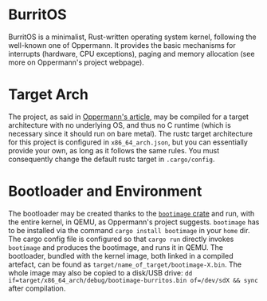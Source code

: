 # BurritOS
BurritOS is a minimalist, Rust-written operating system kernel, following the well-known one of Oppermann.
It provides the basic mechanisms for interrupts (hardware, CPU exceptions), paging and memory allocation (see more on Oppermann's project webpage). 

# Target Arch
The project, as said in [Oppermann's article](https://os.phil-opp.com/), may be compiled for a target architecture
with no underlying OS, and thus no C runtime (which is necessary since it should run on bare metal).
The rustc target architecture for this project is configured in `x86_64_arch.json`, but you can
essentially provide your own, as long as it follows the same rules.
You must consequently change the default rustc target in `.cargo/config`.

# Bootloader and Environment
The bootloader may be created thanks to the [`bootimage` crate](https://github.com/rust-osdev/bootimage) and run, with the entire kernel, in QEMU, as Oppermann's project suggests.
`bootimage` has to be installed via the command `cargo install bootimage` in your `home` dir.
The cargo config file is configured so that `cargo run` directly invokes `bootimage` and produces the bootimage, and runs it in QEMU. 
The bootloader, bundled with the kernel image, both linked in a compiled artefact, can be found as `target/name_of_target/bootimage-X.bin`.
The whole image may also be copied to a disk/USB drive: `dd if=target/x86_64_arch/debug/bootimage-burritos.bin of=/dev/sdX && sync` after compilation.
